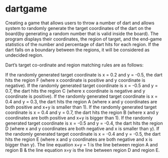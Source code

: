 # dartgame
Creating a game that allows users to throw a number of dart and allows system to randomly generate the target coordinates of the dart on the board(by generating a random number that is valid inside the board).
The program displays their coordinates, the region of target, and the end-game statistics of the number and percentage of dart hits for each region. 
If the dart falls on a boundary between the regions, it will be considered as undecided region.

Dart’s target co-ordinate and region matching rules are as follows:

If the randomly generated target coordinate is x = 0.2 and y = -0.5, the dart hits the region F (where x coordinate is positive and y coordinate is negative).
If the randomly generated target coordinate is x = -0.5 and y = 0.7, the dart hits the region C (where x coordinate is negative and y coordinate is positive).
If the randomly generated target coordinate is x = 0.4 and y = 0.3, the dart hits the region A (where x and y coordinates are both positive and x+y is smaller than 1).
If the randomly generated target coordinate is x = 0.4 and y = 0.7, the dart hits the region B (where x and y coordinates are both positive and x+y is bigger than 1).
If the randomly generated target coordinate is x = -0.5 and y = -0.4, the dart hits the region D (where x and y coordinates are both negative and x is smaller than y).
If the randomly generated target coordinate is x = -0.4 and y = -0.5, the dart hits the region E (where x and y coordinates are both negative and x is bigger than y). The line equation x+y = 1 is the line between region A and region B & the line equation x=y is the line between region D and region E.
